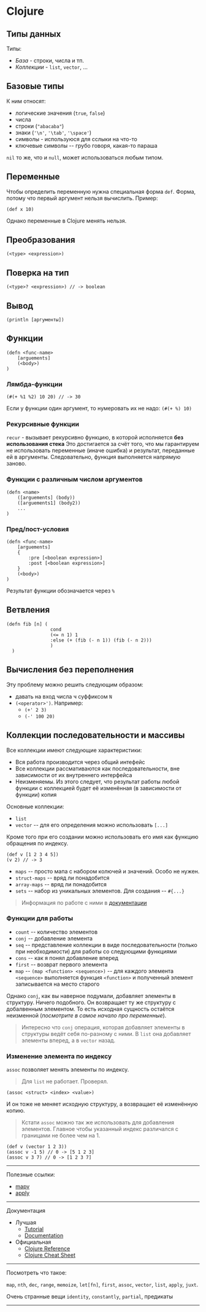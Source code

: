 # Clojure

## Типы данных

Типы:

* *База* - строки, числа и тп.
* *Коллекции* - `list`, `vector`, ...

## Базовые типы

К ним относят:
* логические значения (`true`, `false`)
* числа
* строки (`"abacaba"`)
* знаки (`'\n'`, `'\tab'`, `'\space'`)
* символы - используюся для сслыки на что-то
* ключевые символы -- грубо говоря, какая-то параша

`nil` то же, что и `null`, может использоваться любым типом.

## Переменные
Чтобы определить переменную нужна специальная форма `def`. Форма, потому что первый аргумент нельзя вычислить.
Пример:
```
(def x 10)
```
Однако переменные в Clojure менять нельзя.

## Преобразования
```
(<type> <expression>)
```

## Поверка на тип
```
(<type>? <expression>) // -> boolean
```

## Вывод
```
(println [аргументы])
```

## Функции
```
(defn <func-name>
    [arguements]
    (<body>)
)
```

### Лямбда-функции
```
(#(+ %1 %2) 10 20) // -> 30
```

Если у функции один аргумент, то нумеровать их не надо: `(#(+ %) 10)`

### Рекурсивные функции
`recur` - вызывает рекурсивно функцию, в которой исполняется **без использования стека** 
Это достигается за счёт того, что мы гарантируем не использовать переменные (иначе ошибка) и результат, переданные ей в аргументы. Следовательно, функция выполняется напрямую заново.

### Функции с различным числом аргументов
```
(defn <name> 
    ([arguements] (body))
    ([arguements1] (body2))
    ...
)
```

### Пред/пост-условия
```
(defn <func-name> 
    [arguements]
    {
        :pre [<boolean expression>]
        :post [<boolean expression>]
    } 
    (<body>)
)
```
Результат функции обозначается через `%`

## Ветвления
```
(defn fib [n] (
                cond
                (<= n 1) 1
                :else (+ (fib (- n 1)) (fib (- n 2)))
                )
  )
```
## Вычисления без переполнения
Эту проблему можно решить следующим образом:
* давать на вход числа ч суффиксом `N`
* `(<operator>')`. Например:
  * `(+' 2 3)` 
  * `(-' 100 20)` 

## Коллекции последовательности и массивы

Все коллекции имеют следующие характеристики:
* Вся работа производится через общий интефейс
* Все коллекции рассмативаются как последовательности, вне зависимости от их внутреннего интерфейса
* Неизменяемы. Из этого следует, что результат работы любой функции с коллекцией будет её изменённая (в зависимости от функции) копия
  
Основные коллекции:
* `list`
* `vector` -- для его определения можно использовать `[...]`

Кроме того при его создании можно использовать его имя как функцию обращения по индексу.
```
(def v [1 2 3 4 5])
(v 2) // -> 3
```
* `maps` -- просто мапа с набором колючей и значений. Особо не нужен.
* `struct-maps` -- вряд ли понадобится
* `array-maps` -- вряд ли понадобится
* `sets` -- набор из уникальных элементов. Для создания -- `#{...}`
> Информация по работе с ними в [документации][doc]

### Функции для работы
* `count` -- количество элементов
* `conj` -- добавление элемента
* `seq` -- представление коллекции в виде последовательности (только при необходимости) для работы со следующими функциями
* `cons` -- как я понял добавление вперед
* `first` -- возврат первого элемента
* `map` -- `(map <function> <sequence>)` -- для каждого элемента `<sequence>` выполняется функция `<function>` и полученный элемент записывается на место старого

Однако `conj`, как вы наверное подумали, добавляет элементы в структуру. Ничего подобного. Он возвращает ту же структуру с добалвенным элементом. То есть исходная сущность остаётся неизменной (_посмотрите в самое начало про переменные_).

> Интересно что `conj` операция, которая добавляет элементы в
> структуры ведёт себя по-разному с ними. В `list` она добавляет элементы вперед, а в `vector`
> назад.

### Изменение элемента по индексу
`assoc` позволяет менять элементы по индексу.
> Для `list` не работает. Проверял.
```
(assoc <struct> <index> <value>)
```
И он тоже не меняет исходную структуру, а возвращает её изменённую копию.
> Кстати `assoc` можно так же использовать для добавления элементов. Главное чтобы указанный индекс различался с границами не более чем на 1.
```
(def v (vector 1 2 3))
(assoc v -1 5) // 0 -> [5 1 2 3]
(assoc v 3 7) // 0 -> [1 2 3 7]
```
___
Полезные ссылки:
* [mapv](https://clojuredocs.org/clojure.core/mapv)
* [apply](https://clojuredocs.org/clojure.core/apply)
___
Документация
* Лучшая
  * [Tutorial][tut]
  * [Documentation][doc]
* Официальная
  * [Clojure Reference](https://clojure.org/reference/documentation)
  * [Clojure Cheat Sheet](https://clojure.org/api/cheatsheet)
___
Посмотреть что такое:

`map`, `nth`, `dec`, 
`range`, `memoize`, `let[fn]`,
`first`, `assoc`, `vector`, `list`,
`apply`, `juxt`.

Очень странные вещи
`identity`, `constantly`, `partial`,
предикаты
___

[tut]: https://alexott.net/ru/clojure/clojure-intro/#sec1
[doc]: https://clojuredocs.org/quickref
